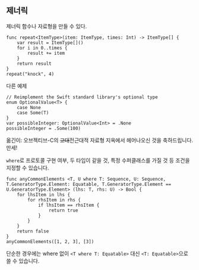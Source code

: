 ## 제너릭

제너릭 함수나 자료형을 만들 수 있다.

    func repeat<ItemType>(item: ItemType, times: Int) -> ItemType[] {
        var result = ItemType[]()
        for i in 0..times {
            result += item
        }
        return result
    }
    repeat("knock", 4)

다른 예제

    // Reimplement the Swift standard library's optional type
    enum OptionalValue<T> {
        case None
        case Some(T)
    }
    var possibleInteger: OptionalValue<Int> = .None
    possibleInteger = .Some(100)

옮긴이: 오브젝티브-C의 <del>고대</del>전근대적 자료형 지옥에서 헤어나오신 것을 축하드립니다. 만세!

`where`로 프로토콜 구현 여부, 두 타입이 같을 것, 특정 수퍼클래스를 가질 것 등 조건을 지정할 수 있습니다.

    func anyCommonElements <T, U where T: Sequence, U: Sequence, T.GeneratorType.Element: Equatable, T.GeneratorType.Element == U.GeneratorType.Element> (lhs: T, rhs: U) -> Bool {
        for lhsItem in lhs {
            for rhsItem in rhs {
                if lhsItem == rhsItem {
                    return true
                }
            }
        }
        return false
    }
    anyCommonElements([1, 2, 3], [3])

단순한 경우에는 where 없이 `<T where T: Equatable>` 대신 `<T: Equatable>`으로 쓸 수 있습니다.

